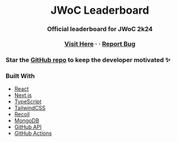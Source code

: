 <p align="center">
<!--   <a href="https://www.youtube.com/watch?v=1QzLg3DIarU"><img src="https://user-images.githubusercontent.com/58071992/155016490-352a3f88-ac75-4be7-b47c-8dd16288cf79.jpg" alt="Logo" width="75%"></a> -->

  <h1 align="center">JWoC Leaderboard</h1>

  <h3 align="center">
    Official leaderboard for JWoC 2k24
    <br />
    <br />
    <a href="https://leaderboard.jwoc.tech">Visit Here</a>
    ·
    <!-- <a href="https://www.youtube.com/watch?v=1QzLg3DIarU">YouTube Live</a> -->
    ·
    <a href="https://github.com/AtriSukul1508/jwoc-leaderboard/issues">Report Bug</a>
  </h3>
</p>

### Star the [GitHub repo](https://github.com/AtriSukul1508/jwoc-leaderboard) to keep the developer motivated ✨

### Built With

- [React](https://reactjs.org)
- [Next.js](https://nextjs.org)
- [TypeScript](https://www.typescriptlang.org)
- [TailwindCSS](https://tailwindcss.com)
- [Recoil](https://recoiljs.org)
- [MongoDB](https://www.mongodb.com)
- [GitHub API](https://docs.github.com/en/rest)
- [GitHub Actions](https://docs.github.com/en/actions)
